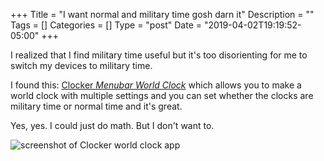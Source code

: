 +++
Title = "I want normal and military time gosh darn it"
Description = ""
Tags = []
Categories = []
Type = "post"
Date = "2019-04-02T19:19:52-05:00"
+++

I realized that I find military time useful but it's too disorienting for me to switch my devices to military time.

I found this: [Clocker *Menubar World Clock*](https://itunes.apple.com/us/app/clocker-menubar-world-clock/id1056643111?mt=12) which allows you to make a world clock with multiple settings and you can set whether the clocks are military time or normal time and it's great.

Yes, yes. I could just do math. But I don't want to.

<img src="/uploads/clocker-world-clock-screenshot.png" alt="screenshot of Clocker world clock app">